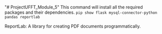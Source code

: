"# ProjectUFFT_Module_5"
This command will install all the required packages and their dependencies.
`pip show flask mysql-connector-python pandas reportlab`

ReportLab: A library for creating PDF documents programmatically.
